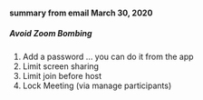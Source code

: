 #### summary from email March 30, 2020
##### Avoid Zoom Bombing
1. Add a password ... you can do it from the app
1. Limit screen sharing
1. Limit join before host
1. Lock Meeting (via manage participants)
